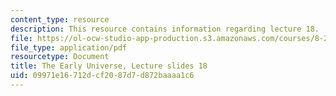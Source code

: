 ```yaml
---
content_type: resource
description: This resource contains information regarding lecture 18.
file: https://ol-ocw-studio-app-production.s3.amazonaws.com/courses/8-286-the-early-universe-fall-2013/09971e16712dcf2087d7d872baaaa1c6_MIT8_286F13_lec18.pdf
file_type: application/pdf
resourcetype: Document
title: The Early Universe, Lecture slides 18
uid: 09971e16-712d-cf20-87d7-d872baaaa1c6
---
```

